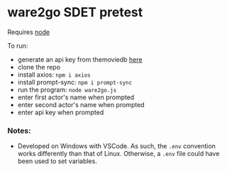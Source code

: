 # ware2go SDET pretest

Requires [node](https://nodejs.org)

To run:

- generate an api key from themoviedb [here](https://developers.themoviedb.org/3/getting-started/introduction)
- clone the repo
- install axios: `npm i axios`
- install prompt-sync: `npm i prompt-sync`
- run the program: `node ware2go.js`
- enter first actor's name when prompted
- enter second actor's name when prompted
- enter api key when prompted

### Notes:

- Developed on Windows with VSCode. As such, the `.env` convention works differently than that of Linux. Otherwise, a `.env` file could have been used to set variables.